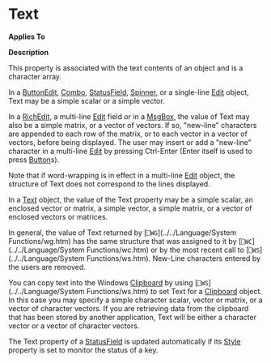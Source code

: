 




<h1 class="heading"><span class="name">Text</span></h1>

**Applies To**


**Description**


This property is associated with the text contents of an object and is a character array.



In a [ButtonEdit](./buttonedit.md), [Combo](./combo.md), [StatusField](./statusfield.md), [Spinner](./spinner.md), or a single-line [Edit](./edit.md) object, Text may be a simple scalar or a simple vector.


In a [RichEdit](./richedit.md), a multi-line [Edit](./edit.md) field or in a [MsgBox](./msgbox.md), the value of Text may also be a simple matrix, or a vector of vectors. If so, "new-line" characters are appended to each row of the matrix, or to each vector in a vector of vectors, before being displayed. The user may insert or add a "new-line" character in a multi-line [Edit](./edit.md) by pressing Ctrl-Enter (Enter itself is used to press [Button](./button.md)s).


Note that if word-wrapping is in effect in a multi-line [Edit](./edit.md) object, the structure of Text does not correspond to the lines displayed.


In a [Text](./text.md) object, the value of the Text property may be a simple scalar, an enclosed vector or matrix, a simple vector, a simple matrix, or a vector of enclosed vectors or matrices.


In general, the value of Text returned by [`⎕WG`](../../Language/System Functions/wg.htm) has the same structure that was assigned to it by [`⎕WC`](../../Language/System Functions/wc.htm) or by the most recent call to [`⎕WS`](../../Language/System Functions/ws.htm). New-Line characters entered by the users are removed.


You can copy text into the Windows [Clipboard](./clipboard.md) by using [`⎕WS`](../../Language/System Functions/ws.htm) to set Text for a [Clipboard](./clipboard.md) object. In this case you may specify a simple character scalar, vector or matrix, or a vector of character vectors. If you are retrieving data from the clipboard that has been stored by another application, Text will be either a character vector or a vector of character vectors.


The Text property of a [StatusField](./statusfield.md) is updated automatically if its [Style](style.md) property is set to monitor the status of a key.


